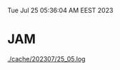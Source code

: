 Tue Jul 25 05:36:04 AM EEST 2023
# JAM
<a href='./cache/202307/25_05.log'>./cache/202307/25_05.log</a>
